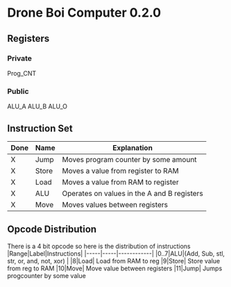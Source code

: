 # Drone Boi Computer 0.2.0
## Registers
### Private
Prog_CNT
### Public
ALU_A
ALU_B
ALU_O

## Instruction Set
| Done | Name | Explanation
|------|------|------------
|X|Jump|Moves program counter by some amount
|X|Store|Moves a value from register to RAM
|X|Load|Moves a value from RAM to register
|X|ALU|Operates on values in the A and B registers
|X|Move|Moves values between registers

## Opcode Distribution
There is a 4 bit opcode so here is the distribution of instructions
|Range|Label|Instructions|
|-----|-----|------------|
|0..7|ALU|(Add, Sub, stl, str, or, and, not, xor) |
|8|Load| Load from RAM to reg
|9|Store| Store value from reg to RAM
|10|Move| Move value between registers
|11|Jump| Jumps progcounter by some value

